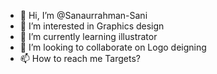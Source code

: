 - 👋 Hi, I’m @Sanaurrahman-Sani
- 👀 I’m interested in Graphics design
- 🌱 I’m currently learning illustrator
- 💞️ I’m looking to collaborate on Logo deigning
- 📫 How to reach me Targets?

<!---
Sanaurrahman-Sani/Sanaurrahman-Sani is a ✨ special ✨ repository because its `README.md` (this file) appears on your GitHub profile.
You can click the Preview link to take a look at your changes.
--->
